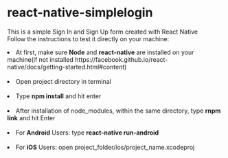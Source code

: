 # react-native-simplelogin
This is a simple Sign In and Sign Up form created with React Native <br />
Follow the instructions to test it directly on your machine: <br />
<li>At first, make sure <b>Node</b> and <b>react-native</b> are installed on your machine(if not installed https://facebook.github.io/react-native/docs/getting-started.html#content)</li> <br />
<li>Open project directory in terminal </li> <br />
<li>Type <b>npm install</b> and hit enter </li> <br />
<li>After installation of node_modules, within the same directory, type <b>rnpm link</b> and hit Enter</li> <br />
<li>For <b>Android</b> Users: type <b>react-native run-android</b> </li> <br />
<li>For <b>iOS</b> Users: open project_folder/ios/project_name.xcodeproj </li> 
